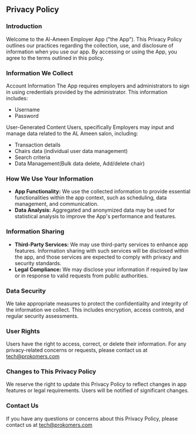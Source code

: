Privacy Policy  
----------------

### Introduction
Welcome to the Al-Ameen Employer App ("the App"). This Privacy Policy outlines our practices regarding the collection, use, and disclosure of information when you use our app. By accessing or using the App, you agree to the terms outlined in this policy.

### Information We Collect
Account Information
The App requires employers and administrators to sign in using credentials provided by the administrator. This information includes:
* Username
* Password

User-Generated Content
Users, specifically Employers may input and manage data related to the AL Ameen salon, including:
* Transaction details
* Chairs data (individual user data management)
* Search criteria 
* Data Management(Bulk data delete, Add/delete chair)

### How We Use Your Information
* **App Functionality:** We use the collected information to provide essential functionalities within the app context, such as scheduling, data management, and communication.
* **Data Analysis:** Aggregated and anonymized data may be used for statistical analysis to improve the App's performance and features.

### Information Sharing
* **Third-Party Services:** We may use third-party services to enhance app features. Information sharing with such services will be disclosed within the app, and those services are expected to comply with privacy and security standards.
* **Legal Compliance:** We may disclose your information if required by law or in response to valid requests from public authorities.

### Data Security
We take appropriate measures to protect the confidentiality and integrity of the information we collect. This includes encryption, access controls, and regular security assessments.

### User Rights
Users have the right to access, correct, or delete their information. For any privacy-related concerns or requests, please contact us at tech@prokomers.com

### Changes to This Privacy Policy
We reserve the right to update this Privacy Policy to reflect changes in app features or legal requirements. Users will be notified of significant changes.

### Contact Us
If you have any questions or concerns about this Privacy Policy, please contact us at tech@prokomers.com

